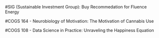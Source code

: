 #SIG (Sustainable Investment Group): Buy Recommedation for Fluence Energy

#COGS 164 - Neurobiology of Motivation: The Motivation of Cannabis Use

#COGS 108 - Data Science in Practice: Unraveling the Happiness Equation 
